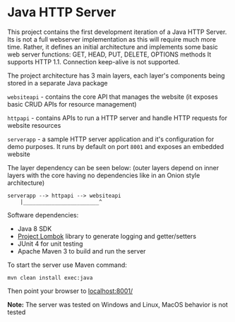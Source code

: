 # Java HTTP Server 

This project contains the first development iteration of a Java HTTP Server.  
Its is not a full webserver implementation as this will require much more time. 
Rather, it defines an initial architecture and implements some basic web server functions: GET, HEAD, PUT, DELETE, OPTIONS methods
It supports HTTP 1.1. Connection keep-alive is not supported. 
 
The project architecture has 3 main layers, each layer's components being stored in a separate Java package    

`websiteapi` - contains the core API that manages the website (it exposes basic CRUD APIs for resource management)

`httpapi` - contains APIs to run a HTTP server and handle HTTP requests for website resources

`serverapp` - a sample HTTP server application and it's configuration for demo purposes. It runs by default on port `8001` and exposes an embedded website


The layer dependency can be seen below:
(outer layers depend on inner layers with the core having no dependencies like in an Onion style architecture) 


```
serverapp --> httpapi --> websiteapi
    |________________________^
```


Software dependencies: 

*  Java 8 SDK  
* [Project Lombok](https://projectlombok.org/) library to generate logging and getter/setters
* JUnit 4 for unit testing
* Apache Maven 3  to build and run the server


To start the server use Maven command:
```
mvn clean install exec:java
```

Then point your browser to [localhost:8001/](http://localhost:8001)

**Note:** The server was tested on Windows and Linux, MacOS behavior is not tested  
  